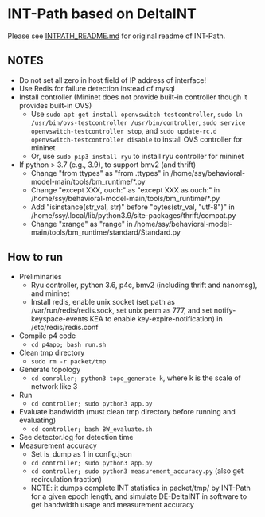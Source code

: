 # INT-Path based on DeltaINT

Please see [INTPATH_README.md](./INTPATH_README.md) for original readme of INT-Path.

## NOTES

- Do not set all zero in host field of IP address of interface!
- Use Redis for failure detection instead of mysql
- Install controller (Mininet does not provide built-in controller though it provides built-in OVS)
	+ Use `sudo apt-get install openvswitch-testcontroller`, `sudo ln /usr/bin/ovs-testcontroller /usr/bin/controller`, `sudo service openvswitch-testcontroller stop`, and `sudo update-rc.d openvswitch-testcontroller disable` to install OVS controller for mininet
	+ Or, use `sudo pip3 install ryu` to install ryu controller for mininet
- If python > 3.7 (e.g., 3.9), to support bmv2 (and thrift)
	+ Change "from ttypes" as "from \.ttypes" in /home/ssy/behavioral-model-main/tools/bm_runtime/\*.py
	+ Change "except XXX, ouch:" as "except XXX as ouch:" in /home/ssy/behavioral-model-main/tools/bm_runtime/\*.py
	+ Add "isinstance(str_val, str)" before "bytes(str_val, "utf-8")" in /home/ssy/.local/lib/python3.9/site-packages/thrift/compat.py
	+ Change "xrange" as "range" in /home/ssy/behavioral-model-main/tools/bm_runtime/standard/Standard.py 

## How to run

- Preliminaries
	+ Ryu controller, python 3.6, p4c, bmv2 (including thrift and nanomsg), and mininet
	+ Install redis, enable unix socket (set path as /var/run/redis/redis.sock, set unix perm as 777, and set notify-keyspace-events KEA to enable key-expire-notification) in /etc/redis/redis.conf 
- Compile p4 code
	+ `cd p4app; bash run.sh`
- Clean tmp directory
	+ `sudo rm -r packet/tmp`
- Generate topology
	+ `cd conroller; python3 topo_generate k`, where k is the scale of network like 3
- Run
	+ `cd controller; sudo python3 app.py`
- Evaluate bandwidth (must clean tmp directory before running and evaluating)
	+ `cd controller; bash BW_evaluate.sh`
- See detector.log for detection time
- Measurement accuracy
	+ Set is_dump as 1 in config.json
	+ `cd controller; sudo python3 app.py`
	+ `cd controller; sudo python3 measurement_accuracy.py` (also get recirculation fraction)
	+ NOTE: it dumps complete INT statistics in packet/tmp/ by INT-Path for a given epoch length, and simulate DE-DeltaINT in software to get bandwidth usage and measurement accuracy
